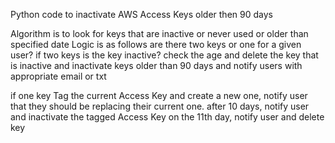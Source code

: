 Python code to inactivate AWS Access Keys older then 90 days

Algorithm is to look for keys that are inactive or never used or older than specified date
Logic is as follows
are there two keys or one for a given user?
if two keys
	is the key inactive?
	check the age and delete the key that is inactive 
		  and 
	inactivate keys	older than 90 days and notify users with appropriate email or txt
	
if one key
	Tag the current Access Key and
	create a new one, notify user that they should be 		replacing their current one.
		after 10 days, notify user and inactivate 		the tagged Access Key
	on the 11th day, notify user and delete key